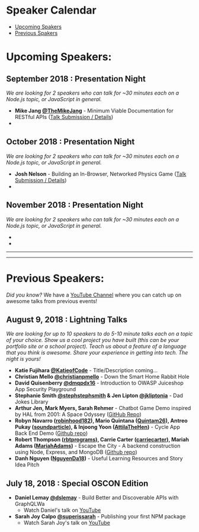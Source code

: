 # Speaker Calendar

- [Upcoming Spakers](#upcoming)
- [Previous Spakers](#past)

# Upcoming Speakers<a id="upcoming"></a>:

## September 2018 : Presentation Night

*We are looking for 2 speakers who can talk for ~30 minutes each on a Node.js topic, or JavaScript in general.*

- **Mike Jang [@TheMikeJang](https://twitter.com/TheMikeJang)** - Minimum Viable Documentation for RESTful APIs ([Talk Submission / Details](/talks/SubmittedTalks/MinimumViableAPIDocs_mikeJang.md))
-

## October 2018 : Presentation Night

*We are looking for 2 speakers who can talk for ~30 minutes each on a Node.js topic, or JavaScript in general.*

- **Josh Nelson** - Building an In-Browser, Networked Physics Game ([Talk Submission / Details](/talks/SubmittedTalks/MinimumViableAPIDocs_mikeJang.md))
-

## November 2018 : Presentation Night

*We are looking for 2 speakers who can talk for ~30 minutes each on a Node.js topic, or JavaScript in general.*

-
-

----
----

# Previous Speakers<a id="past"></a>:

*Did you know?* We have a [YouTube Channel](https://www.youtube.com/channel/UCI8MIw5A7ALtIvNHsrYJbjg) where you can catch up on awesome talks from previous events!

## August 9, 2018 : Lightning Talks

*We are looking for up to 10 speakers to do 5-10 minute talks each on a topic of your choice. Show us a cool project you have built (this can be your portfolio site or a school project). Teach us about a feature of a language that you think is awesome. Share your experience in getting into tech. The night is yours!*

- **Katie Fujihara [@KatieofCode](https://twitter.com/KatieofCode)** - Title/Description coming...
- **Christian Mello [@christianpmello](https://twitter.com/christianpmello)** - Down the Smart Home Rabbit Hole
- **David Quisenberry [@dmqpdx16](https://twitter.com/dmqpdx16)** - Introduction to OWASP Juiceshop App Security Playground
- **Stephanie Smith [@stephstephsmith](https://twitter.com/stephstephsmith) & Jen Lipton [@jkliptonia](https://twitter.com/jkliptonia)**  - Dad Jokes Library
- **Arthur Jen, Mark Myers, Sarah Rehmer** - Chatbot Game Demo inspired by HAL from 2001: A Space Odyssey ([GitHub Repo](https://github.com/team-dart/HALchemy))
- **Robyn Navarro ([robinhood182](https://github.com/robinhood182)), Mario Quintana ([Quintam26](https://github.com/Quintam26)), Antreo Pukay ([soundparticle](https://github.com/soundparticle)), & Injoong Yoon ([AttilaTheHen](https://github.com/AttilaTheHen))** - Cycle App Back End Demo ([Github repo](https://github.com/team-lipstick/cycle))
- **Robert Thompson ([rbtprograms](https://github.com/rbtprograms)), Carrie Carter ([carriecarter](https://github.com/carriecarter)), Mariah Adams ([MariahAdams](https://github.com/MariahAdams))** - Escape the City - A backend construction using Node, Express, and MongoDB ([Github repo](https://github.com/team-statue-of-liberty/escape-the-city))
- **Danh Nguyen ([NguyenDa18](https://github.com/NguyenDa18))** - Useful Learning Resources and Story Idea Pitch

## July 18, 2018 : Special OSCON Edition

- **Daniel Lemay [@dslemay](https://twitter.com/dslemay)** - Build Better and Discoverable APIs with GraphQLWa
  - Watch Daniel's talk on [YouTube](https://www.youtube.com/watch?v=70_FCQytuCY)
- **Sarah Joy Calpo [@superissarah](https://twitter.com/superissarah)** - Publishing your first NPM package
  - Watch Sarah Joy's talk on [YouTube](https://www.youtube.com/watch?v=YLXfiBDvaj4)
